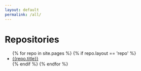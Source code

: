 ```yaml
---
layout: default
permalink: /all/
---
```


# Repositories

<ul>
{% for repo in site.pages %}
  {% if repo.layout == 'repo' %}
  <li><a href="/repos/{{repo.id}}">{{repo.title}}</a></li>
  {% endif %}
{% endfor %}
</ul>
